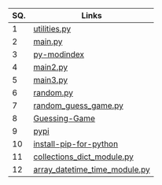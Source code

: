 

| SQ. | Links                                                                                                                                                                                 |
| --- | ------------------------------------------------------------------------------------------------------------------------------------------------------------------------------------- |
| 1   | [utilities.py](https://github.com/saurabh618/All-Python-codes-of-ZTM-course-by-Andrei-Neagoie/blob/master/Modules/utilities.py)                                                       |
| 2   | [main.py](https://github.com/saurabh618/All-Python-codes-of-ZTM-course-by-Andrei-Neagoie/blob/master/Modules/main.py)                                                                 |
| 3   | [py-modindex](https://docs.python.org/3/py-modindex.html)                                                                                                                             |
| 4   | [main2.py](https://github.com/saurabh618/All-Python-codes-of-ZTM-course-by-Andrei-Neagoie/blob/master/Modules/main2.py)                                                               |
| 5   | [main3.py](https://github.com/saurabh618/All-Python-codes-of-ZTM-course-by-Andrei-Neagoie/blob/master/Modules/main3.py)                                                               |
| 6   | [random.py](https://github.com/saurabh618/All-Python-codes-of-ZTM-course-by-Andrei-Neagoie/blob/master/Modules%20Individual%20Examples/random.py)                                     |
| 7   | [random\_guess\_game.py](https://github.com/saurabh618/All-Python-codes-of-ZTM-course-by-Andrei-Neagoie/blob/master/Modules%20Individual%20Examples/random_guess_game.py)             |
| 8   | [Guessing-Game](https://repl.it/@aneagoie/Guessing-Game#main.py)                                                                                                                      |
| 9   | [pypi](https://pypi.org/)                                                                                                                                                             |
| 10  | [install-pip-for-python](https://www.makeuseof.com/tag/install-pip-for-python/)                                                                                                       |
| 11  | [collections\_dict\_module.py](https://github.com/saurabh618/All-Python-codes-of-ZTM-course-by-Andrei-Neagoie/blob/master/Modules%20Individual%20Examples/collections_dict_module.py) |
| 12  | [array\_datetime\_time\_module.py](file:///C:/Users/abhij/AppData/Roaming/Microsoft/Excel/array_datetime_time_module.py)                                                              |
